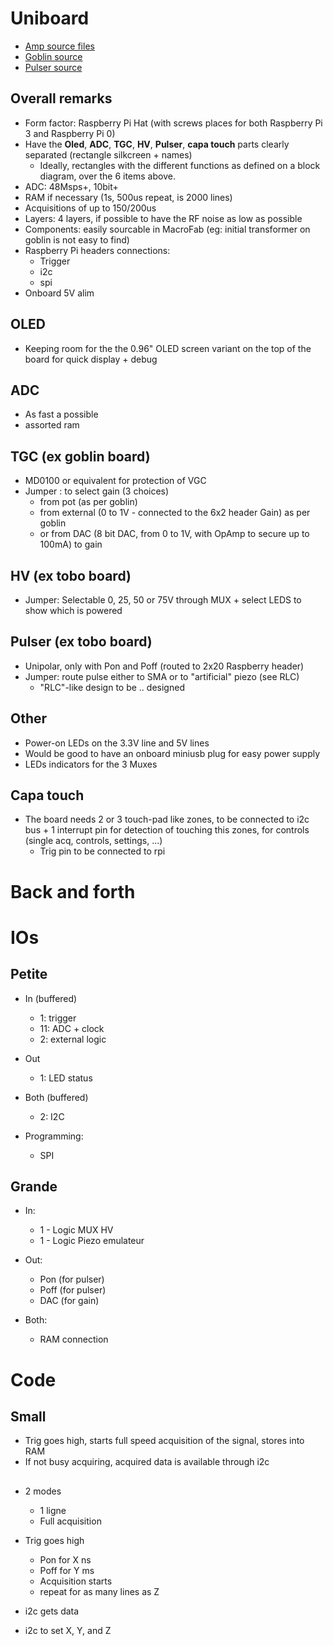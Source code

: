 # Uniboard

* [Amp source files](/goblin/source/goblin_altium.zip)
* [Goblin source](/goblin/source/goblin_altium.zip)
* [Pulser source](/alt.tbo/alt.tobo.zip)


## Overall remarks

* Form factor: Raspberry Pi Hat (with screws places for both Raspberry Pi 3 and Raspberry Pi 0)
* Have the __Oled__, __ADC__, __TGC__, __HV__, __Pulser__, __capa touch__ parts clearly separated (rectangle silkcreen + names)
  * Ideally, rectangles with the different functions as defined on a block diagram, over the 6 items above.
* ADC: 48Msps+, 10bit+
* RAM if necessary (1s, 500us repeat, is 2000 lines)
* Acquisitions of up to 150/200us
* Layers: 4 layers, if possible to have the RF noise as low as possible
* Components: easily sourcable in MacroFab (eg: initial transformer on goblin is not easy to find)
* Raspberry Pi headers connections:
  * Trigger
  * i2c
  * spi
* Onboard 5V alim

## OLED 

* Keeping room for the the 0.96" OLED screen variant on the top of the board for quick display + debug

## ADC
 
* As fast a possible
* assorted ram

## TGC (ex goblin board)

* MD0100 or equivalent for protection of VGC
* Jumper : to select gain (3 choices)
  *  from pot (as per goblin) 
  *  from external (0 to 1V - connected to the 6x2 header Gain) as per goblin
  * or from DAC (8 bit DAC, from 0 to 1V, with OpAmp to secure up to 100mA) to gain

## HV (ex tobo board)

* Jumper: Selectable 0, 25, 50 or 75V through MUX + select LEDS to show which is powered

## Pulser (ex tobo board)

* Unipolar, only with Pon and Poff (routed to 2x20 Raspberry header)
* Jumper: route pulse either to SMA or to "artificial" piezo   (see RLC) 
  * "RLC"-like design to be .. designed

## Other

* Power-on LEDs on the 3.3V line and 5V lines
* Would be good to have an onboard miniusb plug for easy power supply
* LEDs indicators for the 3 Muxes

## Capa touch

* The board needs 2 or 3 touch-pad like zones, to be connected to i2c bus + 1 interrupt pin for detection of touching this zones, for controls (single acq, controls, settings, ...)
  * Trig pin to be connected to rpi

# Back and forth




# IOs

## Petite

* In (buffered)
  * 1: trigger
  * 11: ADC + clock
  * 2: external logic

* Out
  * 1: LED status

* Both (buffered)
  * 2: I2C  

* Programming:
  * SPI

## Grande

* In:
  * 1 - Logic MUX HV
  * 1 - Logic Piezo emulateur

* Out:
  * Pon (for pulser)
  * Poff (for pulser)
  * DAC (for gain)

* Both:
  * RAM connection


# Code

## Small

* Trig goes high, starts full speed acquisition of the signal, stores into RAM
* If not busy acquiring, acquired data is available through i2c

## 

* 2 modes
  * 1 ligne
  * Full acquisition

* Trig goes high
  * Pon for X ns
  * Poff for Y ms
  * Acquisition starts
  * repeat for as many lines as Z

* i2c gets data
* i2c to set X, Y, and Z


